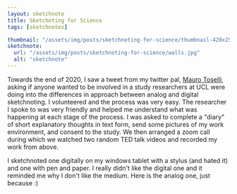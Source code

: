 ```yaml
---
layout: sketchnote
title: Sketchoting for Science
tags: [sketchnotes]

thumbnail: "/assets/img/posts/sketchnoting-for-science/thumbnail-420x255.jpg"
sketchnote:
  url: "/assets/img/posts/sketchnoting-for-science/walls.jpg"
  alt: "sketchnote"
---
```


Towards the end of 2020, I saw a tweet from my twitter pal, <a href="https://twitter.com/xLontrax">Mauro Toselli</a>, asking
if anyone wanted to be involved in a study researchers at UCL were doing into the differences in approach between analog and digital sketchnoting. I volunteered and the process was very easy. The researcher I spoke to was very friendly and helped me understand what was happening at each stage of the process. I was asked to complete a "diary" of short explanatory thoughts in text form, send some pictures of my work environment, and consent to the study. We then arranged a zoom call during which we watched two random TED talk videos and recorded my work from above.

I sketchnoted one digitally on my windows tablet with a stylus (and hated it) and one with pen and paper. I really didn't like the digital one and it reminded me why I don't like the medium. Here is the analog one, just because :)
